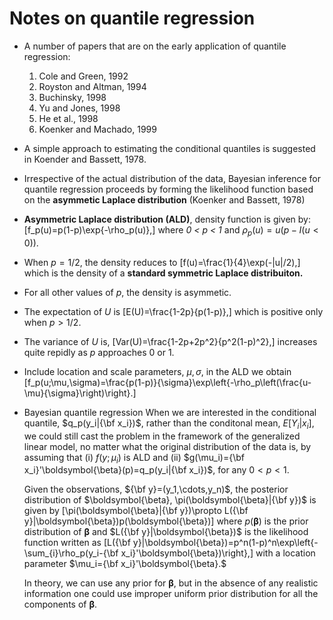 Notes on quantile regression
========================================================
- A number of papers that are on the early application of quantile regression:
  1. Cole and Green, 1992
  2. Royston and Altman, 1994
  3. Buchinsky, 1998
  4. Yu and Jones, 1998
  5. He et al., 1998
  6. Koenker and Machado, 1999
  
- A simple approach to estimating the conditional quantiles is suggested in Koender and Bassett, 1978.

- Irrespective of the actual distribution of the data, Bayesian inference for quantile regression proceeds by forming the likelihood function based on the **asymmetic Laplace distribution** (Koenker and Bassett, 1978)

- **Asymmetric Laplace distribution (ALD)**, density function is given by:
\[f_p(u)=p(1-p)\exp\{-\rho_p(u)\},\] where *0 < p < 1* and $\rho_p(u)=u(p-I(u<0))$.
 - When $p=1/2$, the density reduces to \[f(u)=\frac{1}{4}\exp(-|u|/2),\] which is the density of a **standard symmetric Laplace distribuiton.**
 
 - For all other values of $p$, the density is asymmetic.
 
 - The expectation of $U$ is \[E(U)=\frac{1-2p}{p(1-p)},\] which is positive only when $p>1/2$.
 
 - The variance of $U$ is, \[Var(U)=\frac{1-2p+2p^2}{p^2(1-p)^2},\] increases quite repidly as $p$ approaches 0 or 1.
 
 - Include location and scale parameters, $\mu, \sigma$, in the ALD we obtain \[f_p(u;\mu,\sigma)=\frac{p(1-p)}{\sigma}\exp\left\{-\rho_p\left(\frac{u-\mu}{\sigma}\right)\right\}.\]
 
- Bayesian quantile regression
When we are interested in the conditional quantile, $q_p(y_i|{\bf x_i})$, rather than the conditonal mean, $E[Y_i|x_i]$, we could still cast the problem in the framework of the generalized linear model, no matter what the original distribution of the data is, by assuming that (i) $f(y;\mu_i)$ is ALD and (ii) $g(\mu_i)={\bf x_i}'\boldsymbol{\beta}(p)=q_p(y_i|{\bf x_i})$, for any $0<p<1$.

  Given the observations, ${\bf y}=(y_1,\cdots,y_n)$, the posterior distribution of $\boldsymbol{\beta}, \pi(\boldsymbol{\beta}|{\bf y})$ is given by \[\pi(\boldsymbol{\beta}|{\bf y})\propto L({\bf y}|\boldsymbol{\beta})p(\boldsymbol{\beta})\] where $p(\boldsymbol{\beta})$ is the prior distribution of $\boldsymbol{\beta}$ and $L({\bf y}|\boldsymbol{\beta})$ is the likelihood function written as \[L({\bf y}|\boldsymbol{\beta})=p^n(1-p)^n\exp\left\{-\sum_{i}\rho_p(y_i-{\bf x_i}'\boldsymbol{\beta})\right\},\] with a location parameter $\mu_i={\bf x_i}'\boldsymbol{\beta}.$
  
  In theory, we can use any prior for $\boldsymbol{\beta}$, but in the absence of any realistic information one could use improper uniform prior distribution for all the components of $\boldsymbol{\beta}$.
 
 
 
 
 
 
 
 
 
 
 
 
 
 
